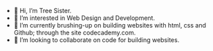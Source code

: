 - 👋 Hi, I’m Tree Sister.
- 👀 I’m interested in Web Design and Development.
- 🌱 I’m currently brushing-up on building websites with html, css and Github; through the site codecademy.com.
- 💞️ I’m looking to collaborate on code for building websites.


<!---
perimiller/perimiller is a ✨ special ✨ repository because its `README.md` (this file) appears on your GitHub profile.
You can click the Preview link to take a look at your changes.
--->
